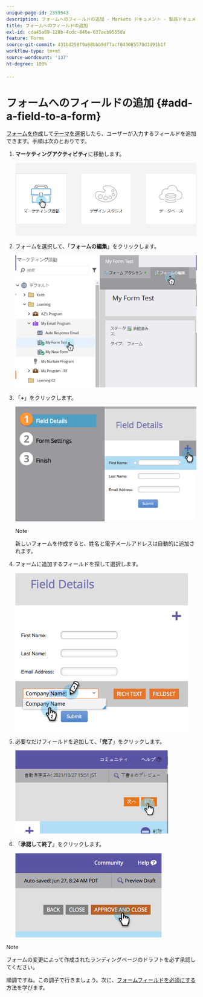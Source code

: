 ```yaml
---
unique-page-id: 2359543
description: フォームへのフィールドの追加 - Marketo ドキュメント - 製品ドキュメント
title: フォームへのフィールドの追加
exl-id: cda45a69-128b-4cdc-846e-637acb9555da
feature: Forms
source-git-commit: 431bd258f9a68bbb9df7acf043085578d3d91b1f
workflow-type: tm+mt
source-wordcount: '137'
ht-degree: 100%

---
```


# フォームへのフィールドの追加 {#add-a-field-to-a-form}

[フォームを作成](/help/marketo/product-docs/demand-generation/forms/creating-a-form/create-a-form.md)して[テーマを選択](/help/marketo/product-docs/demand-generation/forms/creating-a-form/select-a-form-theme.md)したら、ユーザーが入力するフィールドを追加できます。手順は次のとおりです。

1. **マーケティングアクティビティ**&#x200B;に移動します。

   ![](assets/login-marketing-activities-2.png)

1. フォームを選択して、「**フォームの編集**」をクリックします。

   ![](assets/editform-1.png)

1. 「**+**」をクリックします。

   ![](assets/image2014-9-15-17-18-17.png)

   >[!NOTE]
   >
   >新しいフォームを作成すると、姓名と電子メールアドレスは自動的に追加されます。

1. フォームに追加するフィールドを探して選択します。

   ![](assets/image2014-9-15-17-3a18-3a26.png)

1. 必要なだけフィールドを追加して、「**完了**」をクリックします。

   ![](assets/image2014-9-15-17-3a18-3a35.png)

1. 「**承認して終了**」をクリックします。

   ![](assets/image2014-9-15-17-3a18-3a43.png)

>[!NOTE]
>
>フォームの変更によって作成されたランディングページのドラフトを必ず承認してください。

順調ですね。この調子で行きましょう。次に、[フォームフィールドを必須にする](/help/marketo/product-docs/demand-generation/forms/creating-a-form/make-a-form-field-required.md)方法を学びます。
